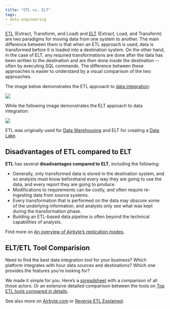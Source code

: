 ```yaml
---
title: "ETL vs. ELT"
tags:
- data engineering
---
```

[ETL](term/etl.md) (Extract, Transform, and Load) and [ELT](term/elt.md) (Extract, Load, and Transform) are two paradigms for moving data from one system to another. The main difference between them is that when an ETL approach is used, data is transformed before it is loaded into a destination system. On the other hand, in the case of ELT, any required transformations are done after the data has been written to the destination and are _then_ done _inside_ the destination -- often by executing SQL commands. The difference between these approaches is easier to understand by a visual comparison of the two approaches. 

The image below demonstrates the ETL approach to [data integration](term/data%20integration.md):

![](images/etl-tool.png)

While the following image demonstrates the ELT approach to data integration:

![](images/elt-tool.png)

ETL was originally used for [Data Warehousing](term/data%20warehouse.md) and ELT for creating a [Data Lake](term/data%20lake.md). 

## Disadvantages of ETL compared to ELT

**ETL** has several **disadvantages compared to ELT**, including the following:

- Generally, only transformed data is stored in the destination system, and so analysts must know beforehand every way they are going to use the data, and every report they are going to produce.  
- Modifications to requirements can be costly, and often require re-ingesting data from source systems.
- Every transformation that is performed on the data may obscure some of the underlying information, and analysts only see what was kept during the transformation phase. 
- Building an ETL-based data pipeline is often beyond the technical capabilities of analysts.

Find more on [An overview of Airbyte’s replication modes](https://airbyte.com/blog/understanding-data-replication-modes).

## ELT/ETL Tool Comparision
Need to find the best data integration tool for your business? Which platform integrates with hour data sources and destinations? Which one provides the features you’re looking for?  
  
We made it simple for you. Here’s a [spreadsheet](https://docs.google.com/spreadsheets/d/1QKrtBpg6PliPMpcndpmkZpDVIz_o6_Y-LWTTvQ6CfHA/edit?usp=sharing) with a comparison of all those actors. Or an extensive detailed comparison between the tools on [Top ETL tools compared in details](https://airbyte.com/etl-tools-comparison).

See also more on [Airbyte.com](https://airbyte.com) or [Reverse ETL Explained](https://airbyte.com/blog/reverse-etl#so-what-is-a-reverse-etl).
